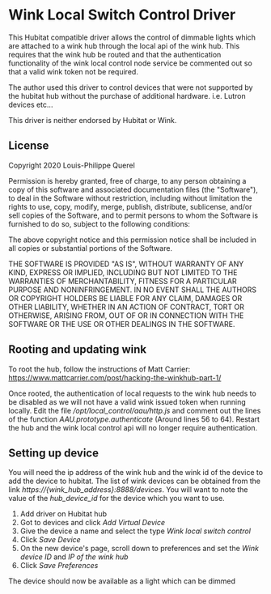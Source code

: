 # Wink Local Switch Control Driver
This Hubitat compatible driver allows the control of dimmable lights which are attached to a wink hub through the local
api of the wink hub. This requires that the wink hub be routed and that the authentication functionality of the wink
local control node service be commented out so that a valid wink token not be required.

The author used this driver to control devices that were not supported by the hubitat hub without the purchase of
additional hardware. i.e. Lutron devices etc...

This driver is neither endorsed by Hubitat or Wink.

## License

Copyright 2020 Louis-Philippe Querel

Permission is hereby granted, free of charge, to any person obtaining a copy of this software and associated documentation files (the "Software"), to deal in the Software without restriction, including without limitation the rights to use, copy, modify, merge, publish, distribute, sublicense, and/or sell copies of the Software, and to permit persons to whom the Software is furnished to do so, subject to the following conditions:

The above copyright notice and this permission notice shall be included in all copies or substantial portions of the Software.

THE SOFTWARE IS PROVIDED "AS IS", WITHOUT WARRANTY OF ANY KIND, EXPRESS OR IMPLIED, INCLUDING BUT NOT LIMITED TO THE WARRANTIES OF MERCHANTABILITY, FITNESS FOR A PARTICULAR PURPOSE AND NONINFRINGEMENT. IN NO EVENT SHALL THE AUTHORS OR COPYRIGHT HOLDERS BE LIABLE FOR ANY CLAIM, DAMAGES OR OTHER LIABILITY, WHETHER IN AN ACTION OF CONTRACT, TORT OR OTHERWISE, ARISING FROM, OUT OF OR IN CONNECTION WITH THE SOFTWARE OR THE USE OR OTHER DEALINGS IN THE SOFTWARE.

## Rooting and updating wink

To root the hub, follow the instructions of Matt Carrier: https://www.mattcarrier.com/post/hacking-the-winkhub-part-1/

Once rooted, the authentication of local requests to the wink hub needs to be disabled as we will not have a valid wink
issued token when running locally. Edit the file _/opt/local_control/aau/http.js_ and comment out the lines of the
function _AAU.prototype.authenticate_ (Around lines 56 to 64). Restart the hub and the wink local control api will no
longer require authentication.

## Setting up device

You will need the ip address of the wink hub and the wink id of the device to add the device to hubitat. The list of
wink devices can be obtained from the link _https://{wink_hub_address}:8888/devices_. You will want to note the value of
the _hub_device_id_ for the device which you want to use.

1. Add driver on Hubitat hub
2. Got to devices and click _Add Virtual Device_
3. Give the device a name and select the type _Wink local switch control_
4. Click _Save Device_
5. On the new device's page, scroll down to preferences and set the _Wink device ID_ and _IP of the wink hub_
6. Click _Save Preferences_

The device should now be available as a light which can be dimmed

